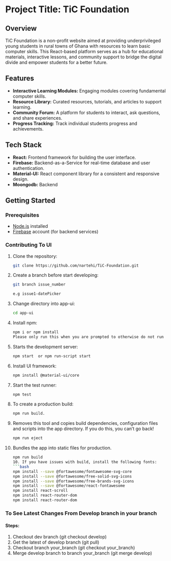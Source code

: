 # Project Title: TiC Foundation

## Overview

TiC Foundation is a non-profit website aimed at providing underprivileged young students in rural towns of Ghana with resources to learn basic computer skills. This React-based platform serves as a hub for educational materials, interactive lessons, and community support to bridge the digital divide and empower students for a better future.

## Features

- **Interactive Learning Modules:** Engaging modules covering fundamental computer skills.
- **Resource Library:** Curated resources, tutorials, and articles to support learning.
- **Community Forum:** A platform for students to interact, ask questions, and share experiences.
- **Progress Tracking:** Track individual students progress and achievements.

## Tech Stack

- **React:** Frontend framework for building the user interface.
- **Firebase:** Backend-as-a-Service for real-time database and user authentication.
- **Material-UI:** React component library for a consistent and responsive design.
- **Moongodb:** Backend 

## Getting Started

### Prerequisites
- [Node.js](https://nodejs.org/) installed
- [Firebase](https://firebase.google.com/) account (for backend services)

### Contributing To UI

1. Clone the repository:
   ```bash
   git clone https://github.com/nartehi/TiC-Foundation.git

2. Create a branch before start developing:
   ```bash
   git branch issue_number
   
   e.g issue1-datePicker

3. Change directory into app-ui:
    ```bash
   cd app-ui
   
3. Install npm:
    ```bash
   npm i or npm install
    Please only run this when you are prompted to otherwise do not run it

4. Starts the development server:
    ```bash
    npm start  or npm run-script start  

5. Install UI framework:
    ```bash 
    npm install @material-ui/core

6. Start the test runner:
    ```bash
    npm test

7. To create a production build:
    ```bash
    npm run build.

8. Removes this tool and copies build dependencies, configuration files
    and scripts into the app directory. If you do this, you can’t go back!
    ```bash
    npm run eject

9. Bundles the app into static files for production.
    ```bash
    npm run build 
    10. If you have issues with build, install the following fonts:
    ```bash
    npm install --save @fortawesome/fontawesome-svg-core
    npm install --save @fortawesome/free-solid-svg-icons
    npm install --save @fortawesome/free-brands-svg-icons
    npm install --save @fortawesome/react-fontawesome
    npm install react-scroll
    npm install react-router-dom
    npm install react-router-dom

    
### To See Latest Changes From Develop branch in your branch

#### Steps:
1. Checkout dev branch (git checkout develop)
2. Get the latest of develop branch (git pull)
3. Checkout branch your_branch (git checkout your_branch)
4. Merge develop branch to branch your_branch (git merge develop)

